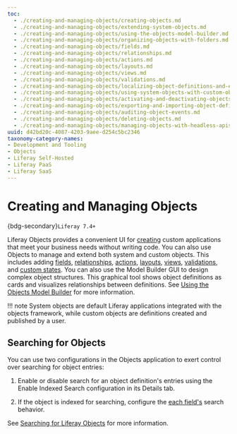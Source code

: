 ```yaml
---
toc:
  - ./creating-and-managing-objects/creating-objects.md
  - ./creating-and-managing-objects/extending-system-objects.md
  - ./creating-and-managing-objects/using-the-objects-model-builder.md
  - ./creating-and-managing-objects/organizing-objects-with-folders.md
  - ./creating-and-managing-objects/fields.md
  - ./creating-and-managing-objects/relationships.md
  - ./creating-and-managing-objects/actions.md
  - ./creating-and-managing-objects/layouts.md
  - ./creating-and-managing-objects/views.md
  - ./creating-and-managing-objects/validations.md
  - ./creating-and-managing-objects/localizing-object-definitions-and-entries.md
  - ./creating-and-managing-objects/using-system-objects-with-custom-objects.md
  - ./creating-and-managing-objects/activating-and-deactivating-objects.md
  - ./creating-and-managing-objects/exporting-and-importing-object-definitions.md
  - ./creating-and-managing-objects/auditing-object-events.md
  - ./creating-and-managing-objects/deleting-objects.md
  - ./creating-and-managing-objects/managing-objects-with-headless-apis.md
uuid: d42bd20c-4087-4203-9aee-d254c5bc2346
taxonomy-category-names:
- Development and Tooling
- Objects
- Liferay Self-Hosted
- Liferay PaaS
- Liferay SaaS
---
```

# Creating and Managing Objects

{bdg-secondary}`Liferay 7.4+`

Liferay Objects provides a convenient UI for [creating](./creating-and-managing-objects/creating-objects.md) custom applications that meet your business needs without writing code. You can also use Objects to manage and extend both system and custom objects. This includes adding [fields](./creating-and-managing-objects/fields.md), [relationships](./creating-and-managing-objects/relationships.md), [actions](./creating-and-managing-objects/actions.md), [layouts](./creating-and-managing-objects/layouts.md), [views](./creating-and-managing-objects/views.md), [validations](./creating-and-managing-objects/validations.md), and [custom states](./creating-and-managing-objects/fields/adding-and-managing-custom-states.md). You can also use the Model Builder GUI to design complex object structures. This graphical tool shows object definitions as cards and visualizes relationships between definitions. See [Using the Objects Model Builder](./creating-and-managing-objects/using-the-objects-model-builder.md) for more information.

!!! note 
    System objects are default Liferay applications integrated with the objects framework, while custom objects are definitions created and published by a user.

## Searching for Objects

You can use two configurations in the Objects application to exert control over searching for object entries: 

1. Enable or disable search for an object definition's entries using the Enable Indexed Search configuration in its Details tab.

1. If the object is indexed for searching, configure the [each field's](./creating-and-managing-objects/fields/adding-fields-to-objects.md) search behavior.

See [Searching for Liferay Objects](../../using-search/getting-started/searching-for-content.md#searching-for-liferay-objects) for more information.

